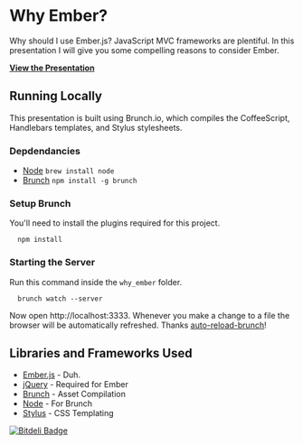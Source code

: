 # Why Ember?

Why should I use Ember.js? JavaScript MVC frameworks are plentiful. In this
presentation I will give you some compelling reasons to consider Ember.

**[View the Presentation](http://mutewinter.github.com/why_ember)**

## Running Locally

This presentation is built using Brunch.io, which compiles the CoffeeScript,
Handlebars templates, and Stylus stylesheets.


### Depdendancies

 * [Node](http://nodejs.org/) `brew install node`
 * [Brunch](http://brunch.io) `npm install -g brunch`

### Setup Brunch

You'll need to install the plugins required for this project.

```
  npm install
```

### Starting the Server

Run this command inside the `why_ember` folder.

```
  brunch watch --server
```

Now open http://localhost:3333. Whenever you make a change to a file the
browser will be automatically refreshed. Thanks
[auto-reload-brunch](https://github.com/brunch/auto-reload-brunch)!

## Libraries and Frameworks Used

  * [Ember.js](http://emberjs.com/) - Duh.
  * [jQuery](http://jquery.com/) - Required for Ember
  * [Brunch](http://brunch.io) - Asset Compilation
  * [Node](http://nodejs.org/) - For Brunch
  * [Stylus](http://learnboost.github.com/stylus/) - CSS Templating


[![Bitdeli Badge](https://d2weczhvl823v0.cloudfront.net/mutewinter/why_ember/trend.png)](https://bitdeli.com/free "Bitdeli Badge")

